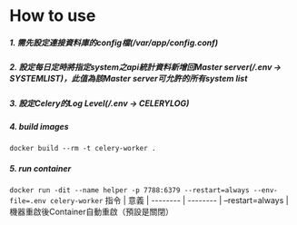 # How to use
##### 1. 需先設定連接資料庫的config檔(/var/app/config.conf)
##### 2. 設定每日定時將指定system之api統計資料新增回Master server(/.env -> SYSTEMLIST)，此值為該Master server可允許的所有system list
##### 3. 設定Celery的Log Level(/.env -> CELERYLOG)
##### 4. build images
`docker build --rm -t celery-worker .`
##### 5. run container
`docker run -dit --name helper -p 7788:6379 --restart=always --env-file=.env celery-worker`
指令 | 意義
| -------- | -------- 
| –restart=always | 機器重啟後Container自動重啟（預設是關閉）    